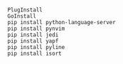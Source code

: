 # 

	PlugInstall
	GoInstall
	pip install python-language-server
	pip install pynvim 
	pip install jedi
	pip install yapf
	pip install pyline
	pip install isort
	


